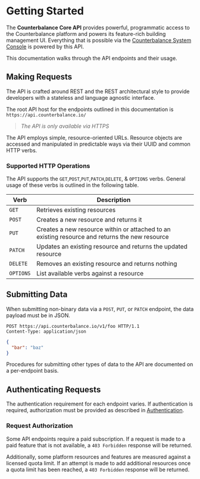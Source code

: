 # Getting Started
The **Counterbalance Core API** provides powerful, programmatic access to the Counterbalance platform and powers its feature-rich building management UI. Everything that is possible via the [Counterbalance System Console](https://app.counterbalance.io) is powered by this API.

This documentation walks through the API endpoints and their usage.

## Making Requests
The API is crafted around REST and the REST architectural style to provide developers with a stateless and language ­agnostic interface.

The root API host for the endpoints outlined in this documentation is `https://api.counterbalance.io/`

<!-- theme: success -->
> _The API is only available via HTTPS_

The API employs simple, resource-oriented URLs. Resource objects are accessed and manipulated in predictable ways via their UUID and common HTTP verbs.

### Supported HTTP Operations
The API supports the `GET`,`POST`,`PUT`,`PATCH`,`DELETE`, & `OPTIONS` verbs. General usage of these verbs is outlined in the following table.

Verb | Description
-----|------------
`GET`     | Retrieves existing resources
`POST`    | Creates a new resource and returns it
`PUT`     | Creates a new resource within or attached to an existing resource and returns the new resource
`PATCH`   | Updates an existing resource and returns the updated resource
`DELETE`  | Removes an existing resource and returns nothing
`OPTIONS` | List available verbs against a resource

## Submitting Data
When submitting non-binary data via a `POST`, `PUT`, or `PATCH` endpoint, the data payload must be in JSON.
```
POST https://api.counterbalance.io/v1/foo HTTP/1.1
Content-Type: application/json
```
```json
{
  "bar": "baz"
}
```

Procedures for submitting other types of data to the API are documented on a per-endpoint basis. 

## Authenticating Requests
The authentication requirement for each endpoint varies. If authentication is required, authorization must be provided as described in [Authentication](./Authentication.md).

### Request Authorization
Some API endpoints require a paid subscription. If a request is made to a paid feature that is not available, a `403 Forbidden` response will be returned. 

Additionally, some platform resources and features are measured against a licensed quota limit. If an attempt is made to add additional resources once a quota limit has been reached, a `403 Forbidden` response will be returned.

